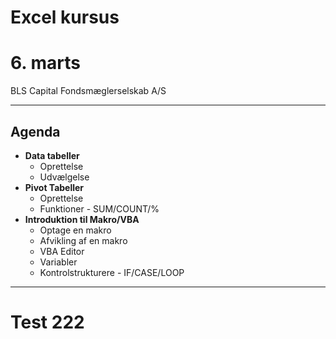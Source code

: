 # Excel kursus 
# 6. marts
BLS Capital Fondsmæglerselskab A/S
 
---

## Agenda

- **Data tabeller**
	+ Oprettelse
	+ Udvælgelse
- **Pivot Tabeller**
	+ Oprettelse
	+ Funktioner - SUM/COUNT/%
- **Introduktion til Makro/VBA**
	+ Optage en makro
	+ Afvikling af en makro
	+ VBA Editor
	+ Variabler
	+ Kontrolstrukturere - IF/CASE/LOOP

---

# Test 222
